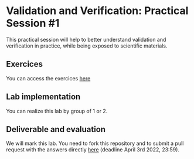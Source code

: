# Validation and Verification: Practical Session #1

This practical session will help to better understand validation and verification in practice, while being exposed to scientific materials.

## Exercices

You can access the exercices [here](sujet.md)

## Lab implementation

You can realize this lab by group of 1 or 2. 

## Deliverable and evaluation

We will mark this lab. You need to fork this repository and to submit a pull request with the answers directly [here](sujet.md) (deadline April 3rd 2022, 23:59).
